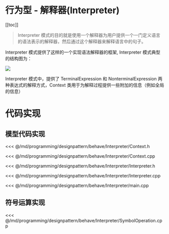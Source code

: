 # 行为型 - 解释器(Interpreter) 

​[[toc]]

> Interpreter 模式的目的就是使用一个解释器为用户提供一个一门定义语言的语法表示的解释器，然后通过这个解释器来解释语言中的句子。

Interpreter 模式提供了这样的一个实现语法解释器的框架, Interpreter 模式典型的结构图为：

![](_images/programming/designpattern/behave/Interpreter.png)

Interpreter 模式中，提供了 TerminalExpression 和 NonterminalExpression 两种表达式的解释方式，Context 类用于为解释过程提供一些附加的信息（例如全局的信息）

# 代码实现

## 模型代码实现

<<< @/md/programming/designpattern/behave/Interpreter/Context.h

<<< @/md/programming/designpattern/behave/Interpreter/Context.cpp

<<< @/md/programming/designpattern/behave/Interpreter/Interpreter.h

<<< @/md/programming/designpattern/behave/Interpreter/Interpreter.cpp

<<< @/md/programming/designpattern/behave/Interpreter/main.cpp

## 符号运算实现

<<< @/md/programming/designpattern/behave/Interpreter/SymbolOperation.cpp
